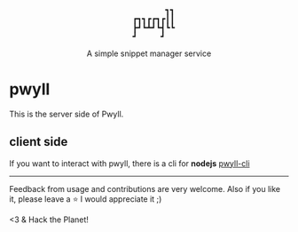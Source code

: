 <div class="text" align="center">
<pre>
         ┓┓
  ┏┓┓┏┏┓┏┃┃
  ┣┛┗┻┛┗┫┗┗
┛     ┛</pre>
</div>

<p align="center">
A simple snippet manager service
</p>

# pwyll 

This is the server side of Pwyll.

## client side 

If you want to interact with pwyll, there is a cli for **nodejs** [pwyll-cli](https://github.com/carvilsi/pwyll-cli)

---

Feedback from usage and contributions are very welcome.
Also if you like it, please leave a :star: I would appreciate it ;)

<3 & Hack the Planet!
